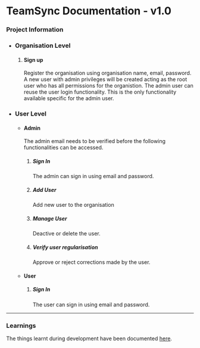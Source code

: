 # TeamSync Documentation - v1.0

### Project Information

- ### Organisation Level

  1.  #### Sign up 
        Register the organisation using organisation name, email, password. A new user with admin privileges will be created acting as the root user who has all permissions for the organistion. The admin user can reuse the user login functionality. This is the only functionality available specific for the admin user.

- ### User Level

  - #### Admin
    The admin email needs to be verified before the following functionalities can be accessed.
    1. ##### Sign In
       The admin can sign in using email and password.
    2. ##### Add User
       Add new user to the organisation
    3. ##### Manage User
       Deactive or delete the user.
    4. ##### Verify user regularisation
       Approve or reject corrections made by the user.
  - #### User
    1. ##### Sign In
        The user can sign in using email and password.

<hr>

### Learnings

The things learnt during development have been documented [here](docs/readme.md).
